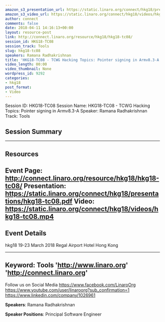 ```yaml
---
amazon_s3_presentation_url: https://static.linaro.org/connect/hkg18/presentations/hkg18-tc08.pdf
amazon_s3_video_url: https://static.linaro.org/connect/hkg18/videos/hkg18-tc08.mp4
author: connect
comments: false
date: 2018-04-11 14:16:13+00:00
layout: resource-post
link: http://connect.linaro.org/resource/hkg18/hkg18-tc08/
session_id: HKG18-TC08
session_track: Tools
slug: hkg18-tc08
speakers: Ramana Radhakrishnan
title: 'HKG18-TC08 - TCWG Hacking Topics: Pointer signing in Armv8.3-A'
video_length: 00:00
video_thumbnail: None
wordpress_id: 9292
categories:
- hkg18
post_format:
- Video
---
```


Session ID: HKG18-TC08
Session Name: HKG18-TC08 - TCWG Hacking Topics: Pointer signing in Armv8.3-A
Speaker: Ramana Radhakrishnan
Track: Tools


## Session Summary

---------------------------------------------------
## Resources
Event Page: http://connect.linaro.org/resource/hkg18/hkg18-tc08/
Presentation: https://static.linaro.org/connect/hkg18/presentations/hkg18-tc08.pdf
Video: https://static.linaro.org/connect/hkg18/videos/hkg18-tc08.mp4
 ---------------------------------------------------
## Event Details
hkg18
19-23 March 2018 
Regal Airport Hotel Hong Kong

---------------------------------------------------
Keyword: Tools
'http://www.linaro.org'
'http://connect.linaro.org'
---------------------------------------------------
Follow us on Social Media
https://www.facebook.com/LinaroOrg
https://www.youtube.com/user/linaroorg?sub_confirmation=1
https://www.linkedin.com/company/1026961

**Speakers**: Ramana Radhakrishnan

**Speaker Positions**: Principal Software Engineer


